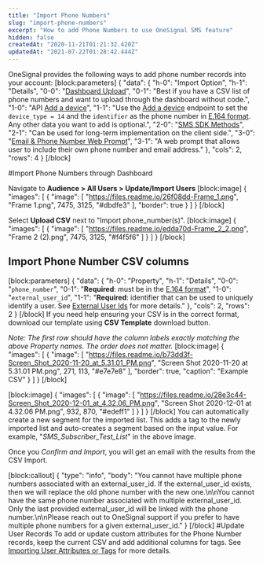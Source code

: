 ```yaml
---
title: "Import Phone Numbers"
slug: "import-phone-numbers"
excerpt: "How to add Phone Numbers to use OneSignal SMS feature"
hidden: false
createdAt: "2020-11-21T01:21:32.420Z"
updatedAt: "2021-07-22T01:28:42.444Z"
---
```

OneSignal provides the following ways to add phone number records into your account:
[block:parameters]
{
  "data": {
    "h-0": "Import Option",
    "h-1": "Details",
    "0-0": "[Dashboard Upload](#import-phone-numbers-through-dashboard)",
    "0-1": "Best if you have a CSV list of phone numbers and want to upload through the dashboard without code.",
    "1-0": "API [Add a device](ref:add-a-device)",
    "1-1": "Use the [Add a device](ref:add-a-device) endpoint to set the `device_type = 14` and the `identifier` as the phone number in [E.164 format](https://www.twilio.com/docs/glossary/what-e164). Any other data you want to add is optional.",
    "2-0": "[SMS SDK Methods](doc:sms-sdk-methods)",
    "2-1": "Can be used for long-term implementation on the client side.",
    "3-0": "[Email & Phone Number Web Prompt](doc:email-phone-number-web-prompt)",
    "3-1": "A web prompt that allows user to include their own phone number and email address."
  },
  "cols": 2,
  "rows": 4
}
[/block]

#Import Phone Numbers through Dashboard

Navigate to **Audience > All Users > Update/Import Users**
[block:image]
{
  "images": [
    {
      "image": [
        "https://files.readme.io/26f08dd-Frame_1.png",
        "Frame 1.png",
        7475,
        3125,
        "#dbdfe3"
      ],
      "border": true
    }
  ]
}
[/block]

Select **Upload CSV** next to "Import phone_number(s)".
[block:image]
{
  "images": [
    {
      "image": [
        "https://files.readme.io/edda70d-Frame_2_2.png",
        "Frame 2 (2).png",
        7475,
        3125,
        "#f4f5f6"
      ]
    }
  ]
}
[/block]
## Import Phone Number CSV columns
[block:parameters]
{
  "data": {
    "h-0": "Property",
    "h-1": "Details",
    "0-0": "`phone_number`",
    "0-1": "**Required**: must be in the [E.164 format](https://documentation.onesignal.com/docs/sms-faq#what-is-the-e164-format)",
    "1-0": "`external_user_id`",
    "1-1": "**Required**: identifier that can be used to uniquely identify a user. See [External User Ids](doc:external-user-ids) for more details."
  },
  "cols": 2,
  "rows": 2
}
[/block]
If you need help ensuring your CSV is in the correct format, download our template using **CSV Template** download button.

*Note: The first row should have the column labels exactly matching the above Property names. The order does not matter.*
[block:image]
{
  "images": [
    {
      "image": [
        "https://files.readme.io/b73dd3f-Screen_Shot_2020-11-20_at_5.31.01_PM.png",
        "Screen Shot 2020-11-20 at 5.31.01 PM.png",
        271,
        113,
        "#e7e7e8"
      ],
      "border": true,
      "caption": "Example CSV"
    }
  ]
}
[/block]

[block:image]
{
  "images": [
    {
      "image": [
        "https://files.readme.io/28e3c44-Screen_Shot_2020-12-01_at_4.32.06_PM.png",
        "Screen Shot 2020-12-01 at 4.32.06 PM.png",
        932,
        870,
        "#edeff1"
      ]
    }
  ]
}
[/block]
You can automatically create a new segment for the imported list. This adds a tag to the newly imported list and auto-creates a segment based on the input value. For example, "*SMS_Subscriber_Test_List*" in the above image. 

Once you *Confirm and Import*, you will get an email with the results from the CSV Import.

[block:callout]
{
  "type": "info",
  "body": "You cannot have multiple phone numbers associated with an external_user_id. If the external_user_id exists, then we will replace the old phone number with the new one.\n\nYou cannot have the same phone number associated with multiple external_user_id. Only the last provided external_user_id will be linked with the phone number.\n\nPlease reach out to OneSignal support if you prefer to have multiple phone numbers for a given external_user_id."
}
[/block]
#Update User Records
To add or update custom attributes for the Phone Number records, keep the current CSV and add additional columns for tags. See [Importing User Attributes or Tags](doc:import-user-tags) for more details.